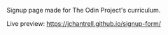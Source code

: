 Signup page made for The Odin Project's curriculum.


Live preview: https://jchantrell.github.io/signup-form/
